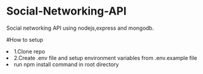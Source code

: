 # Social-Networking-API
Social networking API using nodejs,express and mongodb.

#How to setup
<li>1.Clone repo</li>
<li>2.Create .env file and setup environment variables from .env.example file</li>
<li>run npm install  command in root directory</li>

